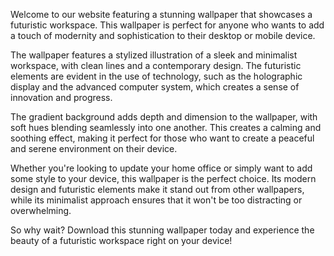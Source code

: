 <!--
Write me content for website with wallpaper "A wallpaper featuring a stylized illustration of a futuristic workspace, with a minimalist and modern design, set against a gradient background."
-->

<!--font:Open Sans-->

Welcome to our website featuring a stunning wallpaper that showcases a futuristic workspace. This wallpaper is perfect for anyone who wants to add a touch of modernity and sophistication to their desktop or mobile device.

The wallpaper features a stylized illustration of a sleek and minimalist workspace, with clean lines and a contemporary design. The futuristic elements are evident in the use of technology, such as the holographic display and the advanced computer system, which creates a sense of innovation and progress.

The gradient background adds depth and dimension to the wallpaper, with soft hues blending seamlessly into one another. This creates a calming and soothing effect, making it perfect for those who want to create a peaceful and serene environment on their device.

Whether you're looking to update your home office or simply want to add some style to your device, this wallpaper is the perfect choice. Its modern design and futuristic elements make it stand out from other wallpapers, while its minimalist approach ensures that it won't be too distracting or overwhelming.

So why wait? Download this stunning wallpaper today and experience the beauty of a futuristic workspace right on your device!
